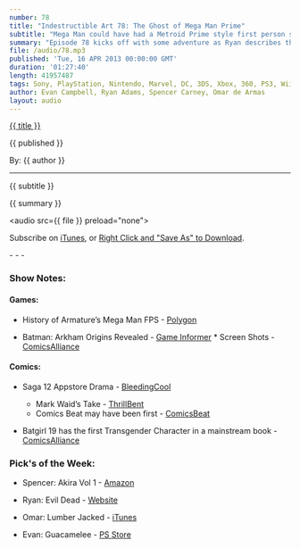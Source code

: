 ```yaml
---
number: 78
title: "Indestructible Art 78: The Ghost of Mega Man Prime"
subtitle: "Mega Man could have had a Metroid Prime style first person shooter, Batgirl 19 sparks some controversy, Batman: Arkham Origins is officially announced, and there's drama over Saga #12 not being available on comixology."
summary: "Episode 78 kicks off with some adventure as Ryan describes the trials and tribulations of finding a new comic shop which caters to the lavish lifestyle to which he has become accustomed. A rad story on Polygon breaks down the history of the Mega Man FPS that could have been and Batgirl 19 stirs up commotion simply by featuring a transgender character. Batman: Arkham Orgins is confirmed for release in in October and the drama lama rears it's head when Apple is accused of banning Saga 12 for containing graphic depictions of gay sex."
file: /audio/78.mp3
published: 'Tue, 16 APR 2013 00:00:00 GMT'
duration: '01:27:40'
length: 41957487
tags: Sony, PlayStation, Nintendo, Marvel, DC, 3DS, Xbox, 360, PS3, Wii, WiiU, PS4, PSN, XBLA, 3DS, Vita, Video Games, Comics, Games, Indestructible Art, Guacamelee, Ultron, Justice League, Bioshock Infinite, Sex, Apple, Saga, Batgirl, Batman
author: Evan Campbell, Ryan Adams, Spencer Carney, Omar de Armas
layout: audio
---
```


<a href="../episodes/{{ number }}.html" class='postTitleLink'><p class='postTitle'>{{ title }}</p></a>
<p class='postPublished'>{{ published }}</p>
<p class='postAuthor'>By: {{ author }}</p>
<hr>
{{ subtitle }}  
  
{{ summary }}  

<audio src={{ file }} preload="none"></audio>
<p class='subLinks'>Subscribe on <a href='http://bit.ly/iapodcast'>iTunes</a>, or <a href={{ file }}>Right Click and "Save As" to Download</a>.</p>
- - -

### Show Notes:  ###
#### Games: ####
* History of Armature’s Mega Man FPS - [Polygon](http://www.polygon.com/2013/4/9/4179628/mega-man-fps-maverick-hunter)

* Batman: Arkham Origins Revealed - [Game Informer](http://www.gameinformer.com/b/news/archive/2013/04/09/may-cover-revealed-batman-arkham-origins.aspx)
        * Screen Shots - [ComicsAlliance](http://www.comicsalliance.com/2013/04/10/new-batman-arkham-origins-screenshots/)
  
#### Comics: ####
* Saga 12 Appstore Drama - [BleedingCool](http://www.bleedingcool.com/2013/04/10/apple-didnt-ban-saga-12-it-was-comixology/)
    * Mark Waid’s Take - [ThrillBent](http://thrillbent.com/blog/saga-and-comixology/)
    * Comics Beat may have been first - [ComicsBeat](http://comicsbeat.com/saga-12-rewrites-the-books/)

* Batgirl 19 has the first Transgender Character in a mainstream book - [ComicsAlliance](http://www.comicsalliance.com/2013/04/10/batgirl-19-first-openly-transgender-character-in-mainstream-superhero-comics/)
  
### Pick's of the Week: ###
* Spencer: Akira Vol 1 - [Amazon](http://www.amazon.com/gp/product/1935429000/ref=as_li_ss_tl?ie=UTF8&camp=1789&creative=390957&creativeASIN=1935429000&linkCode=as2&tag=indestart-20)

* Ryan: Evil Dead - [Website](http://www.evildead-movie.com/)

* Omar: Lumber Jacked - [iTunes](https://itunes.apple.com/us/app/lumber-jacked/id606002725?mt=8)

* Evan: Guacamelee - [PS Store](https://store.sonyentertainmentnetwork.com/#!/en-us/games/guacamelee/cid=UP2045-NPUB30672_00-PS3ST_GUACAMELEE?emcid=GM000001_db)